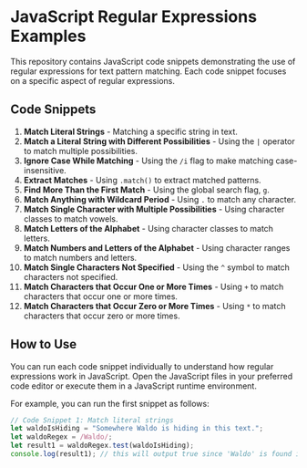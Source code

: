 # JavaScript Regular Expressions Examples

This repository contains JavaScript code snippets demonstrating the use of regular expressions for text pattern matching. Each code snippet focuses on a specific aspect of regular expressions.

## Code Snippets

1. **Match Literal Strings** - Matching a specific string in text.
2. **Match a Literal String with Different Possibilities** - Using the `|` operator to match multiple possibilities.
3. **Ignore Case While Matching** - Using the `/i` flag to make matching case-insensitive.
4. **Extract Matches** - Using `.match()` to extract matched patterns.
5. **Find More Than the First Match** - Using the global search flag, `g`.
6. **Match Anything with Wildcard Period** - Using `.` to match any character.
7. **Match Single Character with Multiple Possibilities** - Using character classes to match vowels.
8. **Match Letters of the Alphabet** - Using character classes to match letters.
9. **Match Numbers and Letters of the Alphabet** - Using character ranges to match numbers and letters.
10. **Match Single Characters Not Specified** - Using the `^` symbol to match characters not specified.
11. **Match Characters that Occur One or More Times** - Using `+` to match characters that occur one or more times.
12. **Match Characters that Occur Zero or More Times** - Using `*` to match characters that occur zero or more times.

## How to Use

You can run each code snippet individually to understand how regular expressions work in JavaScript. Open the JavaScript files in your preferred code editor or execute them in a JavaScript runtime environment.

For example, you can run the first snippet as follows:

```javascript
// Code Snippet 1: Match literal strings
let waldoIsHiding = "Somewhere Waldo is hiding in this text.";
let waldoRegex = /Waldo/;
let result1 = waldoRegex.test(waldoIsHiding);
console.log(result1); // this will output true since 'Waldo' is found in the string
```
